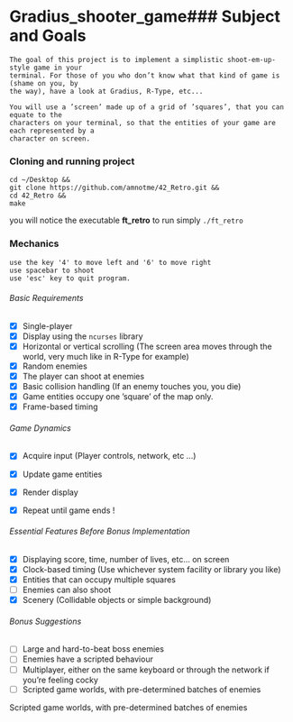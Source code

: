 # Gradius_shooter_game###  Subject and Goals

	The goal of this project is to implement a simplistic shoot-em-up-style game in your
	terminal. For those of you who don’t know what that kind of game is (shame on you, by
	the way), have a look at Gradius, R-Type, etc...

	You will use a ’screen’ made up of a grid of ’squares’, that you can equate to the
	characters on your terminal, so that the entities of your game are each represented by a
	character on screen.

### Cloning and running project
```
cd ~/Desktop &&
git clone https://github.com/amnotme/42_Retro.git &&
cd 42_Retro && 
make
```

you will notice the executable **ft_retro**
to run simply ```./ft_retro```

### Mechanics
```
use the key '4' to move left and '6' to move right
use spacebar to shoot
use 'esc' key to quit program.
```


###### Basic Requirements

- [x] Single-player
- [x] Display using the ```ncurses```  library
- [x] Horizontal or vertical scrolling (The screen area moves through the world, very
	much like in R-Type for example)
- [x] Random enemies
- [x] The player can shoot at enemies
- [x] Basic collision handling (If an enemy touches you, you die)
- [x] Game entities occupy one ’square’ of the map only.
- [x] Frame-based timing

###### Game Dynamics

- [x] Acquire input (Player controls, network, etc ...)
- [x] Update game entities
- [x] Render display
- [x] Repeat until game ends !


###### Essential Features Before Bonus Implementation

- [x] Displaying score, time, number of lives, etc... on screen
- [x] Clock-based timing (Use whichever system facility or library you like)
- [x] Entities that can occupy multiple squares
- [ ] Enemies can also shoot
- [x] Scenery (Collidable objects or simple background)

###### Bonus Suggestions

- [ ] Large and hard-to-beat boss enemies
- [ ] Enemies have a scripted behaviour
- [ ] Multiplayer, either on the same keyboard or through the network if you’re feeling cocky
- [ ] Scripted game worlds, with pre-determined batches of enemies

 Scripted game worlds, with pre-determined batches of enemies
